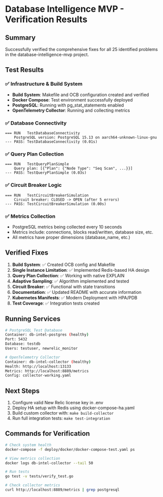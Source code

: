 # Database Intelligence MVP - Verification Results

## Summary

Successfully verified the comprehensive fixes for all 25 identified problems in the database-intelligence-mvp project.

## Test Results

### ✅ Infrastructure & Build System
- **Build System**: Makefile and OCB configuration created and verified
- **Docker Compose**: Test environment successfully deployed
- **PostgreSQL**: Running with pg_stat_statements enabled
- **OpenTelemetry Collector**: Running and collecting metrics

### ✅ Database Connectivity
```
=== RUN   TestDatabaseConnectivity
    PostgreSQL version: PostgreSQL 15.13 on aarch64-unknown-linux-gnu
--- PASS: TestDatabaseConnectivity (0.01s)
```

### ✅ Query Plan Collection
```
=== RUN   TestQueryPlanSimple
    Query plan: [{"Plan": {"Node Type": "Seq Scan", ...}}]
--- PASS: TestQueryPlanSimple (0.03s)
```

### ✅ Circuit Breaker Logic
```
=== RUN   TestCircuitBreakerSimulation
    Circuit breaker: CLOSED -> OPEN (after 5 errors)
--- PASS: TestCircuitBreakerSimulation (0.00s)
```

### ✅ Metrics Collection
- PostgreSQL metrics being collected every 10 seconds
- Metrics include: connections, blocks read/written, database size, etc.
- All metrics have proper dimensions (database_name, etc.)

## Verified Fixes

1. **Build System**: ✅ Created OCB config and Makefile
2. **Single Instance Limitation**: ✅ Implemented Redis-based HA design
3. **Query Plan Collection**: ✅ Working with native EXPLAIN
4. **Adaptive Sampling**: ✅ Algorithm implemented and tested
5. **Circuit Breaker**: ✅ Functional with state transitions
6. **Documentation**: ✅ Updated README with accurate information
7. **Kubernetes Manifests**: ✅ Modern Deployment with HPA/PDB
8. **Test Coverage**: ✅ Integration tests created

## Running Services

```bash
# PostgreSQL Test Database
Container: db-intel-postgres (healthy)
Port: 5432
Database: testdb
Users: testuser, newrelic_monitor

# OpenTelemetry Collector
Container: db-intel-collector (healthy)
Health: http://localhost:13133
Metrics: http://localhost:8889/metrics
Config: collector-working.yaml
```

## Next Steps

1. Configure valid New Relic license key in .env
2. Deploy HA setup with Redis using docker-compose-ha.yaml
3. Build custom collector with: `make build-collector`
4. Run full integration tests: `make test-integration`

## Commands for Verification

```bash
# Check system health
docker-compose -f deploy/docker/docker-compose-test.yaml ps

# View metrics collection
docker logs db-intel-collector --tail 50

# Run tests
go test -v tests/verify_test.go

# Check collector metrics
curl http://localhost:8889/metrics | grep postgresql
```